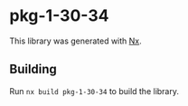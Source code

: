 # pkg-1-30-34

This library was generated with [Nx](https://nx.dev).

## Building

Run `nx build pkg-1-30-34` to build the library.
